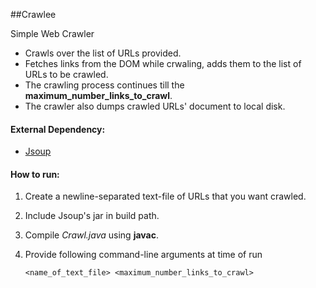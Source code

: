 ##Crawlee

Simple Web Crawler
  * Crawls over the list of URLs provided. 
  * Fetches links from the DOM while crwaling, adds them to the list of URLs to be crawled. 
  * The crawling process continues till the **maximum_number_links_to_crawl**. 
  * The crawler also dumps crawled URLs' document to local disk.

#### External Dependency:
  * [Jsoup](http://jsoup.org/download)

#### How to run:
  1. Create a newline-separated text-file of URLs that you want crawled.
  2. Include Jsoup's jar in build path.
  3. Compile _Crawl.java_ using __javac__.
  4. Provide following command-line arguments at time of run 
     
     `<name_of_text_file> <maximum_number_links_to_crawl>`
